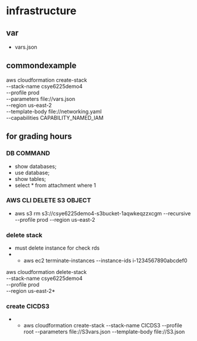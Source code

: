 # infrastructure
## var
* vars.json
## commondexample

aws cloudformation create-stack \
  --stack-name csye6225demo4 \
  --profile prod \
  --parameters file://vars.json \
  --region us-east-2\
  --template-body file://networking.yaml \
  --capabilities CAPABILITY_NAMED_IAM

## for grading hours
### DB COMMAND
* show databases;
* use database;
* show tables;
* select * from attachment where 1
### AWS CLI DELETE S3 OBJECT
* aws s3 rm s3://csye6225demo4-s3bucket-1aqwkeqzzxcgm --recursive --profile prod --region us-east-2
### delete stack
* must delete instance for check rds
* * aws ec2 terminate-instances --instance-ids i-1234567890abcdef0


aws cloudformation delete-stack   \
--stack-name csye6225demo4 \
--profile prod \
--region us-east-2*
### create CICDS3
* * aws cloudformation create-stack --stack-name CICDS3 --profile root --parameters file://S3vars.json --template-body file://S3.json